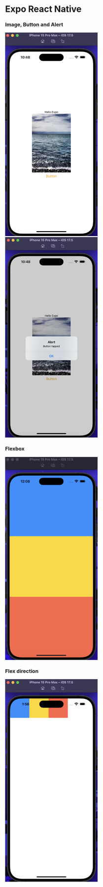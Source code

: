 # Expo React Native

### Image, Button and Alert

<img src="Assets/01.png" alt="First Image" width="300"/>

<img src="Assets/02.png" alt="Second Image" width="300"/>

### Flexbox


<img src="Assets/03.png" alt="Third Image" width="300"/>

### Flex direction

<img src="Assets/04.png" alt="Fourth Image" width="300"/>
